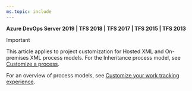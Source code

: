 ```yaml
---
ms.topic: include
---
```


**Azure DevOps Server 2019 | TFS 2018 | TFS 2017 | TFS 2015 | TFS 2013**

> [!IMPORTANT]  
>This article applies to project customization for Hosted XML and On-premises XML process models. For the Inheritance process model, see [Customize a process](/azure/devops/organizations/settings/work/customize-process).
>
>For an overview of process models, see [Customize your work tracking experience](/azure/devops/reference/customize-work).  


